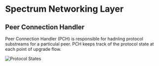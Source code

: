 # Spectrum Networking Layer

## Peer Connection Handler

Peer Connection Handler (PCH) is responsible for hadnling protocol substreams for a particulal peer. PCH keeps track of the
protocol state at each point of upgrade flow.

![Protocol States](/Users/oskin/dev/spectrum/spectrum/docs/assets/ProtocolState.svg)
